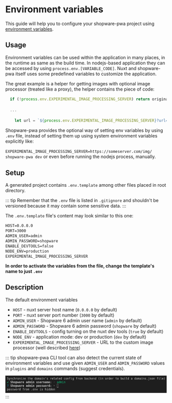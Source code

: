 # Environment variables

This guide will help you to configure your shopware-pwa project using [environment variables](https://en.wikipedia.org/wiki/Environment_variable).

## Usage

Environment variables can be used within the application in many places, in the runtime as same as the build time. In nodejs-based application they can be accessed by using `process.env.[VARIABLE_CODE]`. Nuxt and shopware-pwa itself uses some predefined variables to customize the application.

The great example is a helper for getting images with optional image processor (treated like a proxy), the helper contains the piece of code:

```js
  if (!process.env.EXPERIMENTAL_IMAGE_PROCESSING_SERVER) return originalImageSrc

  ...

    let url = `${process.env.EXPERIMENTAL_IMAGE_PROCESSING_SERVER}?url=${mediaUrl}`

```

Shopware-pwa provides the optional way of setting env variables by using `.env` file, instead of setting them up using system environment variables explicitly like:

`EXPERIMENTAL_IMAGE_PROCESSING_SERVER=https://someserver.com/img/ shopware-pwa dev` or even before running the nodejs process, manually.

## Setup

A generated project contains `.env.template` among other files placed in root directory.

::: tip
Remember that the `.env` file is listed in `.gitignore` and shouldn't be versioned because it may contain some sensitive data.
:::

The `.env.template` file's content may look similar to this one:

```
HOST=0.0.0.0
PORT=3000
ADMIN_USER=admin
ADMIN_PASSWORD=shopware
ENABLE_DEVTOOLS=false
NODE_ENV=production
EXPERIMENTAL_IMAGE_PROCESSING_SERVER
```

**In order to activate the variables from the file, change the template's name to just `.env`**

## Description

The default environment variables

- `HOST` - nuxt server host name (`0.0.0.0` by default)
- `PORT` - nuxt server port number (`3000` by default)
- `ADMIN_USER` - Shopware 6 admin user name (`admin` by default)
- `ADMIN_PASSWORD` - Shopware 6 admin password (`shopware` by default)
- `ENABLE_DEVTOOLS` - config turning on the nuxt dev tools (`true` by default)
- `NODE_ENV` - application mode: dev or production (`dev` by default)
- `EXPERIMENTAL_IMAGE_PROCESSING_SERVER` - URL to the custom image processor (well described [here](https://github.com/vuestorefront/shopware-pwa/blob/master/packages/default-theme/src/helpers/images/getResizedImage.js))

::: tip
shopware-pwa CLI tool can also detect the current state of environment variables and use given `ADMIN_USER` and `ADMIN_PASSWORD` values in `plugins` and `domains` commands (suggest credentials).

![cli](./../../assets/env_cli.png)
:::
